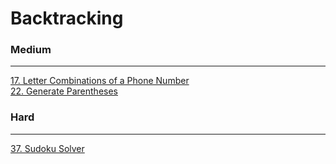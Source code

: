 # Backtracking

### Medium
---
[17. Letter Combinations of a Phone Number](solutions/0017-Letter%20Combinations%20of%20a%20Phone%20Number.md)</br>
[22. Generate Parentheses](solutions/0022-Generate%20Parentheses.md)</br>

### Hard
---
[37. Sudoku Solver](solutions/0037-Sudoku%20Solver.md)</br>